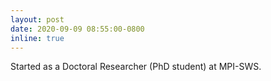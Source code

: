 ```yaml
---
layout: post
date: 2020-09-09 08:55:00-0800
inline: true
---
```


Started as a Doctoral Researcher (PhD student) at MPI-SWS.